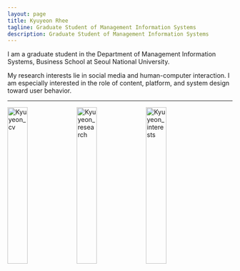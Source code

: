 ```yaml
---
layout: page
title: Kyuyeon Rhee
tagline: Graduate Student of Management Information Systems
description: Graduate Student of Management Information Systems
---
```


I am a graduate student in the Department of Management Information Systems, Business School at Seoul National University.

My research interests lie in social media and human-computer interaction. I am especially interested in the role of content, platform, and system design toward user behavior.

---

<a href="https://kyuyeonrhee.github.io/kyrhee/pages/independent_site.html"><img src="https://i.imgur.com/TEB3roO.png" width="30%" height="30%" title="Kyuyeon_cv" /></a>
<a href="https://kyuyeonrhee.github.io/kyrhee/pages/project_site.html"><img src="https://i.imgur.com/lgUJtb4.png" width="30%" height="30%" title="Kyuyeon_research" /></a>
<a href="https://kyuyeonrhee.github.io/kyrhee/pages/project_site.html"><img src="https://i.imgur.com/dUkwvmh.png" width="30%" height="30%" title="Kyuyeon_interests" /></a>
